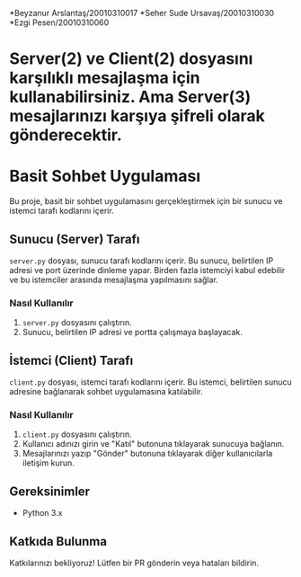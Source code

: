 *Beyzanur Arslantaş/20010310017      *Seher Sude Ursavaş/20010310030      *Ezgi Pesen/20010310060

# Server(2) ve Client(2) dosyasını karşılıklı mesajlaşma için kullanabilirsiniz. Ama Server(3) mesajlarınızı karşıya şifreli olarak gönderecektir.

# Basit Sohbet Uygulaması

Bu proje, basit bir sohbet uygulamasını gerçekleştirmek için bir sunucu ve istemci tarafı kodlarını içerir.

## Sunucu (Server) Tarafı

`server.py` dosyası, sunucu tarafı kodlarını içerir. Bu sunucu, belirtilen IP adresi ve port üzerinde dinleme yapar. Birden fazla istemciyi kabul edebilir ve bu istemciler arasında mesajlaşma yapılmasını sağlar.

### Nasıl Kullanılır

1. `server.py` dosyasını çalıştırın.
2. Sunucu, belirtilen IP adresi ve portta çalışmaya başlayacak.

## İstemci (Client) Tarafı

`client.py` dosyası, istemci tarafı kodlarını içerir. Bu istemci, belirtilen sunucu adresine bağlanarak sohbet uygulamasına katılabilir.

### Nasıl Kullanılır

1. `client.py` dosyasını çalıştırın.
2. Kullanıcı adınızı girin ve "Katıl" butonuna tıklayarak sunucuya bağlanın.
3. Mesajlarınızı yazıp "Gönder" butonuna tıklayarak diğer kullanıcılarla iletişim kurun.

## Gereksinimler

- Python 3.x

## Katkıda Bulunma

Katkılarınızı bekliyoruz! Lütfen bir PR gönderin veya hataları bildirin.


